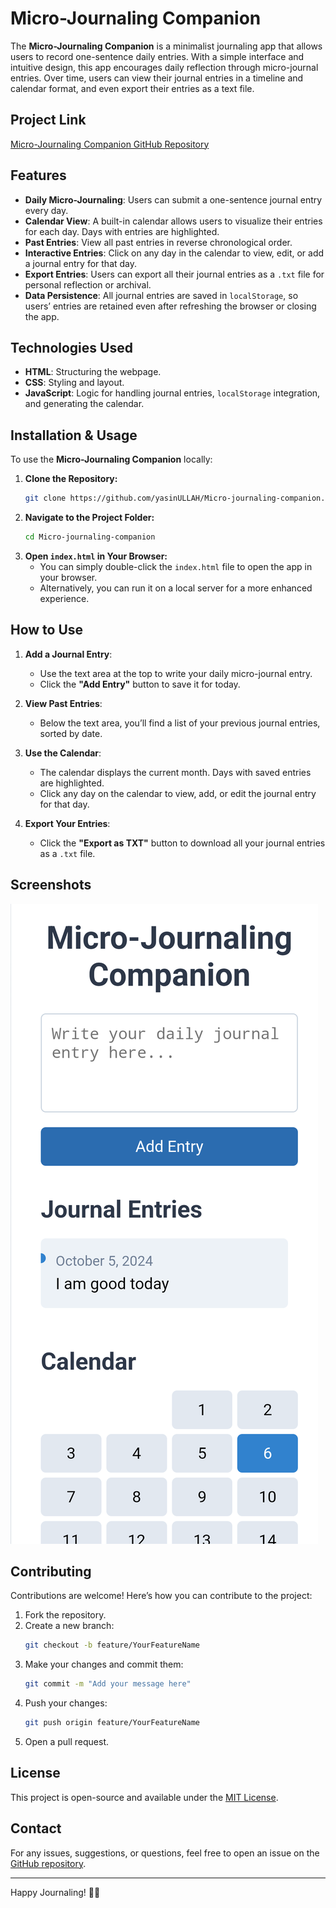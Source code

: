 # Micro-Journaling Companion

The **Micro-Journaling Companion** is a minimalist journaling app that allows users to record one-sentence daily entries. With a simple interface and intuitive design, this app encourages daily reflection through micro-journal entries. Over time, users can view their journal entries in a timeline and calendar format, and even export their entries as a text file.

## Project Link
[Micro-Journaling Companion GitHub Repository](https://github.com/yasinULLAH/Micro-journaling-companion)

## Features
- **Daily Micro-Journaling**: Users can submit a one-sentence journal entry every day.
- **Calendar View**: A built-in calendar allows users to visualize their entries for each day. Days with entries are highlighted.
- **Past Entries**: View all past entries in reverse chronological order.
- **Interactive Entries**: Click on any day in the calendar to view, edit, or add a journal entry for that day.
- **Export Entries**: Users can export all their journal entries as a `.txt` file for personal reflection or archival.
- **Data Persistence**: All journal entries are saved in `localStorage`, so users’ entries are retained even after refreshing the browser or closing the app.

## Technologies Used
- **HTML**: Structuring the webpage.
- **CSS**: Styling and layout.
- **JavaScript**: Logic for handling journal entries, `localStorage` integration, and generating the calendar.

## Installation & Usage
To use the **Micro-Journaling Companion** locally:

1. **Clone the Repository:**
    ```bash
    git clone https://github.com/yasinULLAH/Micro-journaling-companion.git
    ```
2. **Navigate to the Project Folder:**
    ```bash
    cd Micro-journaling-companion
    ```
3. **Open `index.html` in Your Browser:**
    - You can simply double-click the `index.html` file to open the app in your browser.
    - Alternatively, you can run it on a local server for a more enhanced experience.

## How to Use
1. **Add a Journal Entry**: 
    - Use the text area at the top to write your daily micro-journal entry.
    - Click the **"Add Entry"** button to save it for today.
  
2. **View Past Entries**:
    - Below the text area, you’ll find a list of your previous journal entries, sorted by date.

3. **Use the Calendar**:
    - The calendar displays the current month. Days with saved entries are highlighted.
    - Click any day on the calendar to view, add, or edit the journal entry for that day.

4. **Export Your Entries**:
    - Click the **"Export as TXT"** button to download all your journal entries as a `.txt` file.

## Screenshots

![Micro-Journaling Companion](shot3.png)

## Contributing
Contributions are welcome! Here’s how you can contribute to the project:

1. Fork the repository.
2. Create a new branch:
    ```bash
    git checkout -b feature/YourFeatureName
    ```
3. Make your changes and commit them:
    ```bash
    git commit -m "Add your message here"
    ```
4. Push your changes:
    ```bash
    git push origin feature/YourFeatureName
    ```
5. Open a pull request.

## License
This project is open-source and available under the [MIT License](LICENSE).

## Contact
For any issues, suggestions, or questions, feel free to open an issue on the [GitHub repository](https://github.com/yasinULLAH/Micro-journaling-companion).

---

Happy Journaling! 📔✨
